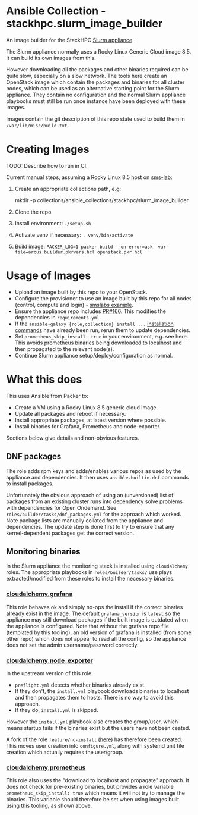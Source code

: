 # Ansible Collection - stackhpc.slurm_image_builder

An image builder for the StackHPC [Slurm appliance](https://github.com/stackhpc/ansible-slurm-appliance/).

The Slurm appliance normally uses a Rocky Linux Generic Cloud image 8.5. It can build its own images from this.

However downloading all the packages and other binaries required can be quite slow, especially on a slow network. The tools here create an OpenStack image which contain the packages and binaries for all cluster nodes, which can be used as an alternative starting point for the Slurm appliance. They contain no configuration and the normal Slurm appliance playbooks must still be run once instance have been deployed with these images.

Images contain the git description of this repo state used to build them in `/var/lib/misc/build.txt`.

# Creating Images

TODO: Describe how to run in CI.

Current manual steps, assuming a Rocky Linux 8.5 host on [sms-lab](https://api.sms-lab.cloud/):

1. Create an appropriate collections path, e.g:

    mkdir -p collections/ansible_collections/stackhpc/slurm_image_builder

1. Clone the repo
1. Install environment: `./setup.sh`
1. Activate venv if necessary: `. venv/bin/activate`
1. Build image: `PACKER_LOG=1 packer build --on-error=ask -var-file=arcus.builder.pkrvars.hcl openstack.pkr.hcl`

# Usage of Images

- Upload an image built by this repo to your OpenStack.
- Configure the provisioner to use an image built by this repo for all nodes (control, compute and login) - [smslabs example](https://github.com/stackhpc/ansible-slurm-appliance/commit/cc362e573f07829bcd6eb6475667cbf4ba26b58d).
- Ensure the appliance repo includes [PR#166](https://github.com/stackhpc/ansible-slurm-appliance/pull/166). This modifies the dependencies in `requirements.yml`.
- If the `ansible-galaxy {role,collection} install ...` [installation commands](https://github.com/stackhpc/ansible-slurm-appliance/#installation-on-deployment-host) have already been run, rerun them to update dependencies.
- Set `prometheus_skip_install: true` in your environment, e.g. see here. This avoids prometheus binaries being downloaded to localhost and then propagated to the relevant node(s).
- Continue Slurm appliance setup/deploy/configuration as normal.

# What this does
This uses Ansible from Packer to:
- Create a VM using a Rocky Linux 8.5 generic cloud image.
- Update all packages and reboot if necessary.
- Install appropriate packages, at latest version where possible.
- Install binaries for Grafana, Prometheus and node-exporter.

Sections below give details and non-obvious features.

## DNF packages

The role adds rpm keys and adds/enables various repos as used by the appliance and dependencies. It then uses `ansible.builtin.dnf` commands to install packages.

Unfortunately the obvious approach of using an (unversioned) list of packages from an existing cluster runs into dependency solve problems with dependencies for Open Ondemand. See `roles/builder/tasks/dnf_packages.yml` for the approach which worked. Note package lists are manually collated from the appliance and dependencies. The update step is done first to try to ensure that any kernel-dependent packages get the correct version.

## Monitoring binaries
In the Slurm appliance the monitoring stack is installed using `cloudalchemy` roles. The appropriate playbooks in `roles/builder/tasks/` use plays extracted/modified from these roles to install the necessary binaries.

### [cloudalchemy.grafana](https://github.com/cloudalchemy/ansible-grafana)

This role behaves ok and simply no-ops the install if the correct binaries already exist in the image. The default `grafana_version` is `latest` so the appliance may still download packages if the built image is outdated when the appliance is configured. Note that without the grafana repo file (templated by this tooling), an old version of grafana is installed (from some other repo) which does not appear to read all the config, so the appliance does not set the admin username/password correctly.

### [cloudalchemy.node_exporter](https://github.com/cloudalchemy/ansible-node-exporter)

In the upstream version of this role:
- `preflight.yml` detects whether binaries already exist.
- If they don't, the `install.yml` playbook downloads binaries to localhost and then propagates them to hosts. There is no way to avoid this approach.
- If they do, `install.yml` is skipped.

However the `install.yml` playbook also creates the group/user, which means startup fails if the binaries exist but the users have not been ceated.

A fork of the role `feature/no-install` ([here](https://github.com/stackhpc/ansible-node-exporter/tree/feature/no-install)) has therefore been created. This moves user creation into `configure.yml`, along with systemd unit file creation which actually requires the user/group.

### [cloudalchemy.prometheus](https://github.com/cloudalchemy/ansible-prometheus)

This role also uses the "download to localhost and propagate" approach. It does not check for pre-existing binaries, but provides a role variable `prometheus_skip_install: true` which means it will not try to manage the binaries. This variable should therefore be set when using images built using this tooling, as shown above.
